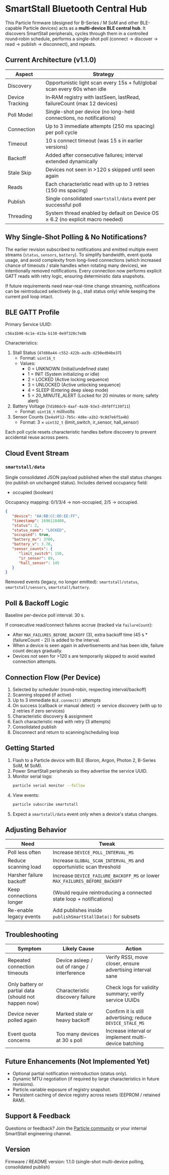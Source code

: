 # SmartStall Bluetooth Central Hub

This Particle firmware (designed for B-Series / M SoM and other BLE-capable Particle devices) acts as a **multi‑device BLE central hub**. It discovers SmartStall peripherals, cycles through them in a controlled round‑robin schedule, performs a single-shot poll (connect → discover → read → publish → disconnect), and repeats.

## Current Architecture (v1.1.0)

| Aspect | Strategy |
|--------|----------|
| Discovery | Opportunistic light scan every 15s + full/global scan every 60s when idle |
| Device Tracking | In‑RAM registry with lastSeen, lastRead, failureCount (max 12 devices) |
| Poll Model | Single-shot per device (no long-held connections, no notifications) |
| Connection | Up to 3 immediate attempts (250 ms spacing) per poll cycle |
| Timeout | 10 s connect timeout (was 15 s in earlier versions) |
| Backoff | Added after consecutive failures; interval extended dynamically |
| Stale Skip | Devices not seen in >120 s skipped until seen again |
| Reads | Each characteristic read with up to 3 retries (150 ms spacing) |
| Publish | Single consolidated `smartstall/data` event per successful poll |
| Threading | System thread enabled by default on Device OS ≥ 6.2 (no explicit macro needed) |

## Why Single-Shot Polling & No Notifications?

The earlier revision subscribed to notifications and emitted multiple event streams (`status`, `sensors`, `battery`). To simplify bandwidth, event quota usage, and avoid complexity from long-lived connections (which increased chance of timeouts / stale handles when rotating many devices), we intentionally removed notifications. Every connection now performs explicit GATT reads with retry logic, ensuring deterministic data snapshots.

If future requirements need near-real-time change streaming, notifications can be reintroduced selectively (e.g., stall status only) while keeping the current poll loop intact.

## BLE GATT Profile

Primary Service UUID:

```
c56a1b98-6c1e-413a-b138-0e9f320c7e8b
```

Characteristics:
1. Stall Status (`47d80a44-c552-422b-aa3b-d250ed04be37`)
   - Format: `uint16_t`
   - Values:
     - 0 = UNKNOWN (Initial/undefined state)
     - 1 = INIT (System initializing or idle)
     - 2 = LOCKED (Active locking sequence)
     - 3 = UNLOCKED (Active unlocking sequence)
     - 4 = SLEEP (Entering deep sleep mode)
     - 5 = 20_MINUTE_ALERT (Locked for 20 minutes or more; safety alert)
2. Battery Voltage (`7d108dc9-4aaf-4a38-93e3-d9f8ff139f11`)
   - Format: `uint16_t` millivolts
3. Sensor Counts (`3e4a9f12-7b5c-4d8e-a1b2-9c8d7e6f5a4b`)
   - Format: 3 × `uint32_t` (limit_switch, ir_sensor, hall_sensor)

Each poll cycle resets characteristic handles before discovery to prevent accidental reuse across peers.

## Cloud Event Stream

### `smartstall/data`
Single consolidated JSON payload published when the stall status changes (no publish on unchanged status). Includes derived occupancy field:

- occupied (boolean)

Occupancy mapping: 0/1/3/4 → non-occupied, 2/5 → occupied.

```json
{
   "device": "AA:BB:CC:DD:EE:FF",
   "timestamp": 1696118400,
   "status": 2,
   "status_name": "LOCKED",
   "occupied": true,
   "battery_mv": 3700,
   "battery_v": 3.70,
   "sensor_counts": {
      "limit_switch": 150,
      "ir_sensor": 89,
      "hall_sensor": 145
   }
}
```

Removed events (legacy, no longer emitted): `smartstall/status`, `smartstall/sensors`, `smartstall/battery`.

## Poll & Backoff Logic

Baseline per-device poll interval: 30 s.

If consecutive read/connect failures accrue (tracked via `failureCount`):
- After `MAX_FAILURES_BEFORE_BACKOFF` (3), extra backoff time (45 s * (failureCount - 2)) is added to the interval.
- When a device is seen again in advertisements and has been idle, failure count decays gradually.
- Devices not seen for >120 s are temporarily skipped to avoid wasted connection attempts.

## Connection Flow (Per Device)
1. Selected by scheduler (round‑robin, respecting interval/backoff)
2. Scanning stopped (if active)
3. Up to 3 immediate `BLE.connect()` attempts
4. On success (callback or manual detect) → service discovery (with up to 2 retries if zero services)
5. Characteristic discovery & assignment
6. Each characteristic read with retry (3 attempts)
7. Consolidated publish
8. Disconnect and return to scanning/scheduling loop

## Getting Started

1. Flash to a Particle device with BLE (Boron, Argon, Photon 2, B-Series SoM, M SoM).
2. Power SmartStall peripherals so they advertise the service UUID.
3. Monitor serial logs:
   ```bash
   particle serial monitor --follow
   ```
4. View events:
   ```bash
   particle subscribe smartstall
   ```
5. Expect a `smartstall/data` event only when a device's status changes.

## Adjusting Behavior

| Need | Tweak |
|------|-------|
| Poll less often | Increase `DEVICE_POLL_INTERVAL_MS` |
| Reduce scanning load | Increase `GLOBAL_SCAN_INTERVAL_MS` and opportunistic scan threshold |
| Harsher failure backoff | Increase `DEVICE_FAILURE_BACKOFF_MS` or lower `MAX_FAILURES_BEFORE_BACKOFF` |
| Keep connections longer | (Would require reintroducing a connected state loop + notifications) |
| Re-enable legacy events | Add publishes inside `publishSmartStallData()` for subsets |

## Troubleshooting

| Symptom | Likely Cause | Action |
|---------|--------------|--------|
| Repeated connection timeouts | Device asleep / out of range / interference | Verify RSSI, move closer, ensure advertising interval sane |
| Only battery or partial data (should not happen now) | Characteristic discovery failure | Check logs for validity summary; verify service UUIDs |
| Device never polled again | Marked stale or heavy backoff | Confirm it is still advertising; reduce `DEVICE_STALE_MS` |
| Event quota concerns | Too many devices at 30 s poll | Increase interval or implement multi-device batching |

## Future Enhancements (Not Implemented Yet)
- Optional partial notification reintroduction (status only).
- Dynamic MTU negotiation (if required by large characteristics in future revisions).
- Particle.variable exposure of registry snapshot.
- Persistent caching of device registry across resets (EEPROM / retained RAM).

## Support & Feedback
Questions or feedback? Join the [Particle community](https://community.particle.io) or your internal SmartStall engineering channel.

## Version

Firmware / README version: 1.1.0 (single-shot multi-device polling, consolidated publish)